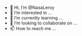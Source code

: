 - 👋 Hi, I’m @NasaLeroy
- 👀 I’m interested in ...
- 🌱 I’m currently learning ...
- 💞️ I’m looking to collaborate on ...
- 📫 How to reach me ...

<!---
NasaLeroy/NasaLeroy is a ✨ special ✨ repository because its `README.md` (this file) appears on your GitHub profile.
You can click the Preview link to take a look at your changes.
--->
